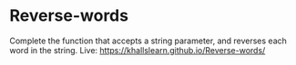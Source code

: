 # Reverse-words
Complete the function that accepts a string parameter, and reverses each word in the string.
Live: https://khallslearn.github.io/Reverse-words/

